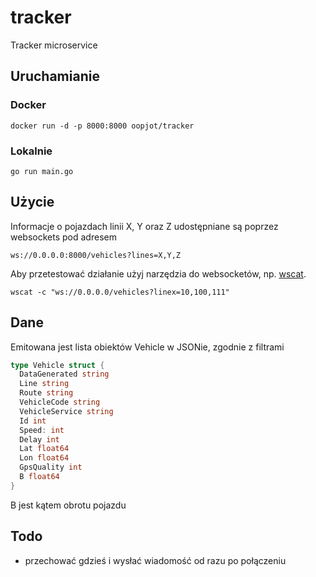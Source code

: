 # tracker
Tracker microservice

## Uruchamianie
### Docker
```console
docker run -d -p 8000:8000 oopjot/tracker
```
### Lokalnie
```console
go run main.go
```

## Użycie
Informacje o pojazdach linii X, Y oraz Z udostępniane są poprzez websockets pod adresem
```console
ws://0.0.0.0:8000/vehicles?lines=X,Y,Z
```
Aby przetestować działanie użyj narzędzia do websocketów, np. [wscat](https://github.com/websockets/wscat).
```console
wscat -c "ws://0.0.0.0/vehicles?linex=10,100,111"
```

## Dane
Emitowana jest lista obiektów Vehicle w JSONie, zgodnie z filtrami
```go
type Vehicle struct {
  DataGenerated string
  Line string
  Route string
  VehicleCode string
  VehicleService string
  Id int
  Speed: int 
  Delay int
  Lat float64
  Lon float64
  GpsQuality int
  B float64
}
```
B jest kątem obrotu pojazdu

## Todo
- przechować gdzieś i wysłać wiadomość od razu po połączeniu

